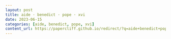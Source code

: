```yaml
---
layout: post
title: aide · benedict · pope · xvi
date: 2023-06-15
categories: [aide, benedict, pope, xvi]
content_url: https://papercliff.github.io/redirect/?q=aide+benedict+pope+xvi&tbs=cdr:1,cd_min:6/14/2023,cd_max:6/16/2023
---
```

